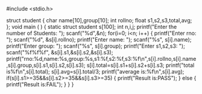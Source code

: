 #include <stdio.h>

struct student
{
char name[10],group[10];
int rollno;
float s1,s2,s3,total,avg;
};
void main ( )
{
static struct student s[100];
int n,i,j;
printf("Enter the number of Students: ");
scanf("%d",&n);
for(i=0; i<n; i++)
{
        printf("Enter  rno: ");
        scanf("%d", &s[i].rollno);
        printf("Enter  name: ");
        scanf("%s", s[i].name);
        printf("Enter  group: ");
        scanf("%s", s[i].group);
        printf("Enter s1,s2,s3: ");
        scanf("%f%f%f", &s[i].s1,&s[i].s2,&s[i].s3);
        printf("rno:%d,name:%s,group:%s,s1:%f,s2:%f,s3:%f\n",s[i].rollno,s[i].name,s[i].group,s[i].s1,s[i].s2,s[i].s3);
        s[i].total=s[i].s1+s[i].s2+s[i].s3;
        printf("total is%f\n",s[i].total);
        s[i].avg=s[i].total/3;
        printf("average is:%f\n",s[i].avg);
        if(s[i].s1>=35&&s[i].s2>=35&&s[i].s3>=35)
        {
            printf("Result is:PASS");
                    }
        else
        {
            printf("Result is:FAIL");
        }
        }
    }
